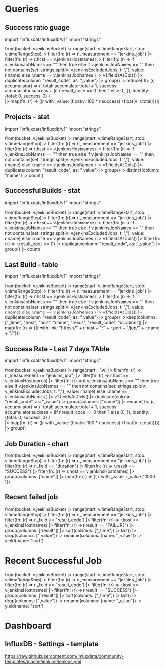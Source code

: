 # Queries
## Success ratio guage
import "influxdata/influxdb/v1"
import "strings"

from(bucket: v.jenkinsBucket)
  |> range(start: v.timeRangeStart, stop: v.timeRangeStop)
  |> filter(fn: (r) => r._measurement == "jenkins_job")
  |> filter(fn: (r) => r.host == v.jenkinsHostnames)
    |> filter(fn: (r) => 
      if v.jenkinsJobNames == "<all>" then true
      else if v.jenkinsJobNames == "<without excluded>" then not contains(set: strings.split(v: v.jenkinsExcludedJobs, t: ","), value: r.name)
      else r.name == v.jenkinsJobNames
    )
  |> v1.fieldsAsCols()
  |> duplicate(column: "result_code", as: "_value")
  |> group()
  |> reduce(
       fn: (r, accumulator) => ({
            total: accumulator.total + 1,
            success: accumulator.success + (if r.result_code == 0 then 1 else 0),
        }),
        identity: {total: 0, success: 0}
    )  
   |> map(fn: (r) => ({r with _value: (float(v: 100 * r.success) / float(v: r.total))}))

## Projects - stat
import "influxdata/influxdb/v1"
import "strings"

from(bucket: v.jenkinsBucket)
  |> range(start: v.timeRangeStart, stop: v.timeRangeStop)
  |> filter(fn: (r) => r._measurement == "jenkins_job")
  |> filter(fn: (r) => r.host == v.jenkinsHostnames)
  |> filter(fn: (r) => 
      if v.jenkinsJobNames == "<all>" then true
      else if v.jenkinsJobNames == "<without excluded>" then not contains(set: strings.split(v: v.jenkinsExcludedJobs, t: ","), value: r.name)
      else r.name == v.jenkinsJobNames
    )
  |> v1.fieldsAsCols()
  |> duplicate(column: "result_code", as: "_value")
  |> group()
  |> distinct(column: "name")
  |> count()

## Successful Builds - stat
import "influxdata/influxdb/v1"
import "strings"

from(bucket: v.jenkinsBucket)
  |> range(start: v.timeRangeStart, stop: v.timeRangeStop)
  |> filter(fn: (r) => r._measurement == "jenkins_job")
  |> filter(fn: (r) => r.host == v.jenkinsHostnames)
  |> filter(fn: (r) => 
      if v.jenkinsJobNames == "<all>" then true
      else if v.jenkinsJobNames == "<without excluded>" then not contains(set: strings.split(v: v.jenkinsExcludedJobs, t: ","), value: r.name)
      else r.name == v.jenkinsJobNames
    )
  |> v1.fieldsAsCols()
  |> filter(fn: (r) => r.result_code == 0)
  |> duplicate(column: "result_code", as: "_value")
  |> group()
  |> count()


## Last Build - table

import "influxdata/influxdb/v1"
import "strings"

from(bucket: v.jenkinsBucket)
  |> range(start: v.timeRangeStart, stop: v.timeRangeStop)
  |> filter(fn: (r) => r._measurement == "jenkins_job")
  |> filter(fn: (r) => r.host == v.jenkinsHostnames)
  |> filter(fn: (r) => 
      if v.jenkinsJobNames == "<all>" then true
      else if v.jenkinsJobNames == "<without excluded>" then not contains(set: strings.split(v: v.jenkinsExcludedJobs, t: ","), value: r.name)
      else r.name == v.jenkinsJobNames
    )
  |> v1.fieldsAsCols()
  |> duplicate(column: "result_code", as: "_value")
  |> group()
  |> keep(columns: ["_time", "host", "port", "name", "result", "result_code", "duration"])
  |> map(fn: (r) => ({r with link: "https://" + r.host + ":" + r.port + "/job/" + r.name + "/"}))

## Success Rate - Last 7 days TAble
import "influxdata/influxdb/v1"
import "strings"

from(bucket: v.jenkinsBucket)
  |> range(start: -1w)
  |> filter(fn: (r) => r._measurement == "jenkins_job")
  |> filter(fn: (r) => r.host == v.jenkinsHostnames)
  |> filter(fn: (r) => 
      if v.jenkinsJobNames == "<all>" then true
      else if v.jenkinsJobNames == "<without excluded>" then not contains(set: strings.split(v: v.jenkinsExcludedJobs, t: ","), value: r.name)
      else r.name == v.jenkinsJobNames
    )
  |> v1.fieldsAsCols()
  |> duplicate(column: "result_code", as: "_value")
  |> group(columns: ["name"])
  |> reduce(
       fn: (r, accumulator) => ({
            total: accumulator.total + 1,
            success: accumulator.success + (if r.result_code == 0 then 1 else 0),
        }),
        identity: {total: 0, success: 0}
    )  
   |> map(fn: (r) => ({r with _value: (float(v: 100 * r.success) / float(v: r.total))}))
   |> group()

## Job Duration - chart
from(bucket: v.jenkinsBucket)
  |> range(start: v.timeRangeStart, stop: v.timeRangeStop)
  |> filter(fn: (r) => r._measurement == "jenkins_job")
  |> filter(fn: (r) => r._field == "duration")
  |> filter(fn: (r) => r.result == "SUCCESS")
  |> filter(fn: (r) => r.host == v.jenkinsHostnames)
  |> group(columns: ["name"])
  |> map(fn: (r) => ({
    r with
    _value: r._value / 1000
  }))

  ## Recent failed job
  from(bucket: v.jenkinsBucket)
  |> range(start: v.timeRangeStart, stop: v.timeRangeStop)
  |> filter(fn: (r) => r._measurement == "jenkins_job")
  |> filter(fn: (r) => r._field == "result_code")
  |> filter(fn: (r) => r.host == v.jenkinsHostnames)
  |> filter(fn: (r) => r.result == "FAILURE")
  |> group(columns: ["result"])
  |> sort(columns: ["_time"])
  |> last()
  |> drop(columns: ["_value"])
  |> rename(columns: {name: "_value"})
  |> yield(name: "sort")

  # Recent Successful Job
  from(bucket: v.jenkinsBucket)
  |> range(start: v.timeRangeStart, stop: v.timeRangeStop)
  |> filter(fn: (r) => r._measurement == "jenkins_job")
  |> filter(fn: (r) => r._field == "result_code")
  |> filter(fn: (r) => r.host == v.jenkinsHostnames)
  |> filter(fn: (r) => r.result == "SUCCESS")
  |> group(columns: ["result"])
  |> sort(columns: ["_time"])
  |> last()
  |> drop(columns: ["_value"])
  |> rename(columns: {name: "_value"})
  |> yield(name: "sort")
  
# Dashboard
## InfluxDB - Settings - template
https://raw.githubusercontent.com/influxdata/community-templates/master/jenkins/jenkins.yml